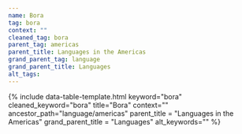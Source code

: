 ```yaml
---
name: Bora
tag: bora
context: ""
cleaned_tag: bora
parent_tag: americas
parent_title: Languages in the Americas
grand_parent_tag: language
grand_parent_title: Languages
alt_tags: 
---
```


{% include data-table-template.html 
  keyword="bora" 
  cleaned_keyword="bora" 
  title="Bora"
  context=""
  ancestor_path="language/americas" 
  parent_title = "Languages in the Americas"
  grand_parent_title = "Languages"
  alt_keywords=""
%}

